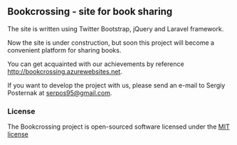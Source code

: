 ## Bookcrossing - site for book sharing

The site is written using Twitter Bootstrap, jQuery and Laravel framework.

Now the site is under construction, but soon this project will become a convenient platform for sharing books.

You can get acquainted with our achievements by reference http://bookcrossing.azurewebsites.net.

If you want to develop the project with us, please send an e-mail to Sergiy Posternak at serpos95@gmail.com.


### License

The Bookcrossing project is open-sourced software licensed under the [MIT license](http://opensource.org/licenses/MIT)
